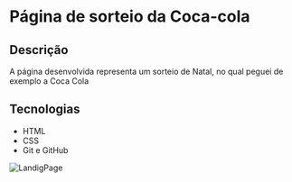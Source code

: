 # Página de sorteio da Coca-cola
## Descrição
A página desenvolvida representa um sorteio de Natal, no qual peguei de exemplo a Coca Cola
## Tecnologias
* HTML 
* CSS
* Git e GitHub

 
 
 ![LandigPage](https://user-images.githubusercontent.com/118140742/202750670-821f5cb5-d1ab-43ee-9c28-ba9e0a3ffda1.png)
